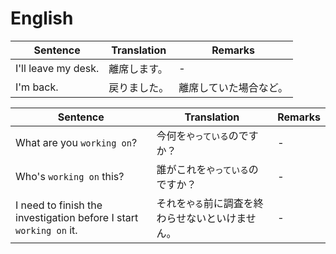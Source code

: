 # English

|Sentence|Translation|Remarks|
|---|---|---|
|I'll leave my desk.|離席します。|-|
|I'm back.|戻りました。|離席していた場合など。|

|Sentence|Translation|Remarks|
|---|---|---|
|What are you `working on`?|今何を`やっている`のですか？|-|
|Who's `working on` this?|誰がこれを`やっている`のですか？|-|
|I need to finish the investigation before I start `working on` it.|それを`やる`前に調査を終わらせないといけません。|-|